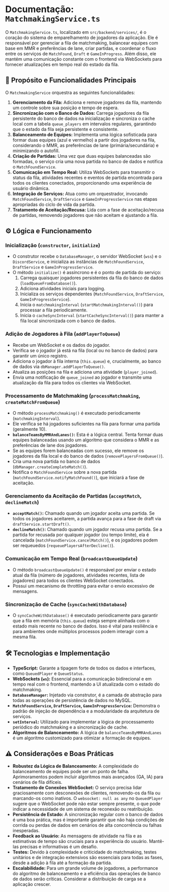 # Documentação: `MatchmakingService.ts`

O `MatchmakingService.ts`, localizado em `src/backend/services/`, é o coração do sistema de emparelhamento de jogadores da aplicação. Ele é responsável por gerenciar a fila de matchmaking, balancear equipes com base em MMR e preferências de lane, criar partidas, e coordenar o fluxo entre os serviços de `MatchFound`, `Draft` e `GameInProgress`. Além disso, ele mantém uma comunicação constante com o frontend via WebSockets para fornecer atualizações em tempo real do estado da fila.

## 🎯 Propósito e Funcionalidades Principais

O `MatchmakingService` orquestra as seguintes funcionalidades:

1. **Gerenciamento da Fila:** Adiciona e remove jogadores da fila, mantendo um controle sobre sua posição e tempo de espera.
2. **Sincronização com o Banco de Dados:** Carrega jogadores da fila persistente do banco de dados na inicialização e sincroniza o cache local com a tabela `queue_players` em intervalos regulares, garantindo que o estado da fila seja persistente e consistente.
3. **Balanceamento de Equipes:** Implementa uma lógica sofisticada para formar duas equipes (azul e vermelho) a partir dos jogadores na fila, considerando o MMR, as preferências de lane (primária/secundária) e minimizando o autofill.
4. **Criação de Partidas:** Uma vez que duas equipes balanceadas são formadas, o serviço cria uma nova partida no banco de dados e notifica o `MatchFoundService`.
5. **Comunicação em Tempo Real:** Utiliza WebSockets para transmitir o status da fila, atividades recentes e eventos de partida encontrada para todos os clientes conectados, proporcionando uma experiência de usuário dinâmica.
6. **Integração de Serviços:** Atua como um orquestrador, invocando `MatchFoundService`, `DraftService` e `GameInProgressService` nas etapas apropriadas do ciclo de vida da partida.
7. **Tratamento de Aceitação/Recusa:** Lida com a fase de aceitação/recusa de partidas, removendo jogadores que não aceitam e ajustando a fila.

## ⚙️ Lógica e Funcionamento

### Inicialização (`constructor`, `initialize`)

* O construtor recebe o `DatabaseManager`, o servidor WebSocket (`wss`) e o `DiscordService`, e inicializa as instâncias de `MatchFoundService`, `DraftService` e `GameInProgressService`.
* O método `initialize()` é assíncrono e é o ponto de partida do serviço:
    1. Carrega quaisquer jogadores persistentes da fila do banco de dados (`loadQueueFromDatabase()`).
    2. Adiciona atividades iniciais para logging.
    3. Inicializa os serviços dependentes (`MatchFoundService`, `DraftService`, `GameInProgressService`).
    4. Inicia o `matchmakingInterval` (`startMatchmakingInterval()`) para processar a fila periodicamente.
    5. Inicia o `cacheSyncInterval` (`startCacheSyncInterval()`) para manter a fila local sincronizada com o banco de dados.

### Adição de Jogadores à Fila (`addPlayerToQueue`)

* Recebe um WebSocket e os dados do jogador.
* Verifica se o jogador já está na fila (local ou no banco de dados) para garantir um único registro.
* Adiciona o jogador à fila interna (`this.queue`) e, crucialmente, ao banco de dados via `dbManager.addPlayerToQueue()`.
* Atualiza as posições na fila e adiciona uma atividade (`player_joined`).
* Envia uma notificação de `queue_joined` ao jogador e transmite uma atualização da fila para todos os clientes via WebSocket.

### Processamento de Matchmaking (`processMatchmaking`, `createMatchFromQueue`)

* O método `processMatchmaking()` é executado periodicamente (`matchmakingInterval`).
* Ele verifica se há jogadores suficientes na fila para formar uma partida (geralmente 10).
* **`balanceTeamsByMMRAndLanes()`:** Esta é a lógica central. Tenta formar duas equipes balanceadas usando um algoritmo que considera o MMR e as preferências de lane dos jogadores.
* Se as equipes forem balanceadas com sucesso, ele remove os jogadores da fila local e do banco de dados (`removePlayersFromQueue()`).
* Cria uma nova partida no banco de dados (`dbManager.createCompleteMatch()`).
* Notifica o `MatchFoundService` sobre a nova partida (`matchFoundService.notifyMatchFound()`), que iniciará a fase de aceitação.

### Gerenciamento da Aceitação de Partidas (`acceptMatch`, `declineMatch`)

* **`acceptMatch()`:** Chamado quando um jogador aceita uma partida. Se todos os jogadores aceitarem, a partida avança para a fase de draft via `draftService.startDraft()`.
* **`declineMatch()`:** Chamado quando um jogador recusa uma partida. Se a partida for recusada por qualquer jogador (ou tempo limite), ela é cancelada (`matchFoundService.cancelMatch()`), e os jogadores podem ser requeuedos (`requeuePlayersAfterDecline()`).

### Comunicação em Tempo Real (`broadcastQueueUpdate`)

* O método `broadcastQueueUpdate()` é responsável por enviar o estado atual da fila (número de jogadores, atividades recentes, lista de jogadores) para todos os clientes WebSocket conectados.
* Possui um mecanismo de throttling para evitar o envio excessivo de mensagens.

### Sincronização de Cache (`syncCacheWithDatabase`)

* O `syncCacheWithDatabase()` é executado periodicamente para garantir que a fila em memória (`this.queue`) esteja sempre alinhada com o estado mais recente no banco de dados. Isso é vital para resiliência e para ambientes onde múltiplos processos podem interagir com a mesma fila.

## 🛠️ Tecnologias e Implementação

* **TypeScript:** Garante a tipagem forte de todos os dados e interfaces, como `QueuedPlayer` e `QueueStatus`.
* **WebSockets (`ws`):** Essencial para a comunicação bidirecional e em tempo real com o frontend, mantendo a UI atualizada com o estado do matchmaking.
* **`DatabaseManager`:** Injetado via construtor, é a camada de abstração para todas as operações de persistência de dados no MySQL.
* **`MatchFoundService`, `DraftService`, `GameInProgressService`:** Demonstra o padrão de injeção de dependência e a modularidade da arquitetura de serviços.
* **`setInterval`:** Utilizado para implementar a lógica de processamento periódico do matchmaking e a sincronização de cache.
* **Algoritmos de Balanceamento:** A lógica de `balanceTeamsByMMRAndLanes` é um algoritmo customizado para otimizar a formação de equipes.

## ⚠️ Considerações e Boas Práticas

* **Robustez da Lógica de Balanceamento:** A complexidade do balanceamento de equipes pode ser um ponto de falha. Aprimoramentos podem incluir algoritmos mais avançados (GA, IA) para cenários de fila difíceis.
* **Tratamento de Conexões WebSocket:** O serviço precisa lidar graciosamente com desconexões de clientes, removendo-os da fila ou marcando-os como inativos. O `websocket: null as any` no `QueuedPlayer` sugere que o WebSocket pode não estar sempre presente, o que pode indicar a necessidade de um sistema de reconexão ou reatribuição.
* **Persistência de Estado:** A sincronização regular com o banco de dados é uma boa prática, mas é importante garantir que não haja condições de corrida ou perdas de dados em cenários de alta concorrência ou falhas inesperadas.
* **Feedback ao Usuário:** As mensagens de atividade na fila e as estimativas de tempo são cruciais para a experiência do usuário. Mantê-las precisas e informativas é um desafio.
* **Testes:** Devido à complexidade e criticidade do matchmaking, testes unitários e de integração extensivos são essenciais para todas as fases, desde a adição à fila até a formação da partida.
* **Escalabilidade:** Para um grande volume de jogadores, a performance do algoritmo de balanceamento e a eficiência das operações de banco de dados serão críticas. Considerar a distribuição de carga se a aplicação crescer.
